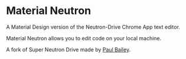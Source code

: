 # Material Neutron

A Material Design version of the Neutron-Drive Chrome App text editor.

Material Neutron allows you to edit code on your local machine.

A fork of Super Neutron Drive made by [Paul Bailey](https://github.com/pizzapanther/Super-Neutron-Drive).